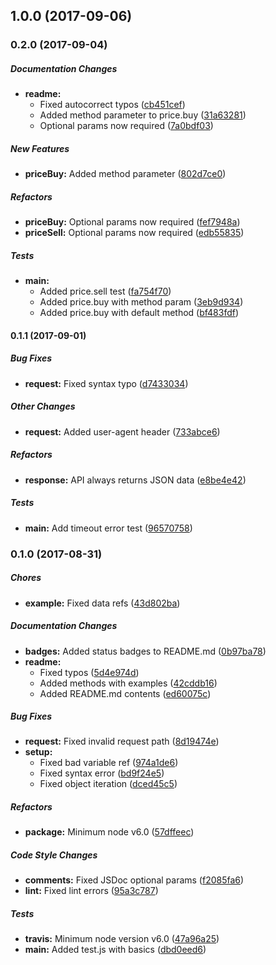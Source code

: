 ## 1.0.0 (2017-09-06)

### 0.2.0 (2017-09-04)

##### Documentation Changes

* **readme:**
  * Fixed autocorrect typos ([cb451cef](https://github.com/fvdm/nodejs-bitonic/commit/cb451cef7a1dee83b0e0febaae46e7f7494b9466))
  * Added method parameter to price.buy ([31a63281](https://github.com/fvdm/nodejs-bitonic/commit/31a63281e9dfe3598853afa786b603bb0619bc90))
  * Optional params now required ([7a0bdf03](https://github.com/fvdm/nodejs-bitonic/commit/7a0bdf03150fd2f7fc54043803436e756c27a158))

##### New Features

* **priceBuy:** Added method parameter ([802d7ce0](https://github.com/fvdm/nodejs-bitonic/commit/802d7ce058860f76eff689614a893cb0cd76e4f1))

##### Refactors

* **priceBuy:** Optional params now required ([fef7948a](https://github.com/fvdm/nodejs-bitonic/commit/fef7948a7c13da17b7c54fa3efbe61385b24499b))
* **priceSell:** Optional params now required ([edb55835](https://github.com/fvdm/nodejs-bitonic/commit/edb558358ac060a825790db3739630bd32b81b70))

##### Tests

* **main:**
  * Added price.sell test ([fa754f70](https://github.com/fvdm/nodejs-bitonic/commit/fa754f7062dbf54dfc12fa11dfadc8ff75bbd668))
  * Added price.buy with method param ([3eb9d934](https://github.com/fvdm/nodejs-bitonic/commit/3eb9d93431e17306184ab48c79d28a3d2193770f))
  * Added price.buy with default method ([bf483fdf](https://github.com/fvdm/nodejs-bitonic/commit/bf483fdf44a4d124abdcf16a14802ccba25534de))

#### 0.1.1 (2017-09-01)

##### Bug Fixes

* **request:** Fixed syntax typo ([d7433034](https://github.com/fvdm/nodejs-bitonic/commit/d7433034c9daea4e76a9723aaafd2b73550b16de))

##### Other Changes

* **request:** Added user-agent header ([733abce6](https://github.com/fvdm/nodejs-bitonic/commit/733abce653ca0e30cb94c89e0c8471d02c7905d6))

##### Refactors

* **response:** API always returns JSON data ([e8be4e42](https://github.com/fvdm/nodejs-bitonic/commit/e8be4e42a9c9e61b70ce7bda340092131914a3c9))

##### Tests

* **main:** Add timeout error test ([96570758](https://github.com/fvdm/nodejs-bitonic/commit/96570758cdbf42ffed3e0ffef72c13e30f4467ec))

### 0.1.0 (2017-08-31)

##### Chores

* **example:** Fixed data refs ([43d802ba](https://github.com/fvdm/nodejs-bitonic/commit/43d802ba012c2a5900a8a1b7999240d9be237435))

##### Documentation Changes

* **badges:** Added status badges to README.md ([0b97ba78](https://github.com/fvdm/nodejs-bitonic/commit/0b97ba78747db331db23e8d63b56d2bfd7d35d95))
* **readme:**
  * Fixed typos ([5d4e974d](https://github.com/fvdm/nodejs-bitonic/commit/5d4e974db6bd86e36ecd497a25b73972c2081062))
  * Added methods with examples ([42cddb16](https://github.com/fvdm/nodejs-bitonic/commit/42cddb1686030c599aff08dec6f4b43e8beeff37))
  * Added README.md contents ([ed60075c](https://github.com/fvdm/nodejs-bitonic/commit/ed60075c790d857e8b83ca71a77be000a6e05702))

##### Bug Fixes

* **request:** Fixed invalid request path ([8d19474e](https://github.com/fvdm/nodejs-bitonic/commit/8d19474e9b434b8e4ea8607f3d2e7f11f530bf0b))
* **setup:**
  * Fixed bad variable ref ([974a1de6](https://github.com/fvdm/nodejs-bitonic/commit/974a1de6544ff3b0239e217a54476aab98a2368e))
  * Fixed syntax error ([bd9f24e5](https://github.com/fvdm/nodejs-bitonic/commit/bd9f24e5f5f9d84b43aecc27972f2f26f6126827))
  * Fixed object iteration ([dced45c5](https://github.com/fvdm/nodejs-bitonic/commit/dced45c51ffbff51413beb590b8950252bfa4733))

##### Refactors

* **package:** Minimum node v6.0 ([57dffeec](https://github.com/fvdm/nodejs-bitonic/commit/57dffeec00b9062211e499587fd3d0700e2c0bf3))

##### Code Style Changes

* **comments:** Fixed JSDoc optional params ([f2085fa6](https://github.com/fvdm/nodejs-bitonic/commit/f2085fa6783df95f5c04c9048e46b6628ce4389f))
* **lint:** Fixed lint errors ([95a3c787](https://github.com/fvdm/nodejs-bitonic/commit/95a3c787bd80fb3b299e5fe4704fad850fb37935))

##### Tests

* **travis:** Minimum node version v6.0 ([47a96a25](https://github.com/fvdm/nodejs-bitonic/commit/47a96a25a50d925a7a9368e8050d2f641527ba32))
* **main:** Added test.js with basics ([dbd0eed6](https://github.com/fvdm/nodejs-bitonic/commit/dbd0eed65fd0ec301715aa05663a9ff3609e0b48))


